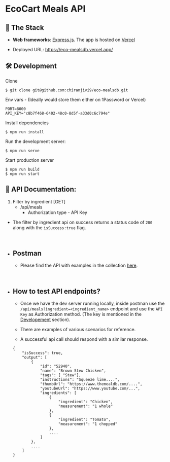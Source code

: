 <h1>EcoCart Meals API</h1>

## 🧱 The Stack

- **Web frameworks**: [Express.js](https://expressjs.com/). The app is hosted on [Vercel](https://vercel.com)

- Deployed URL: https://eco-mealsdb.vercel.app/

## 🛠️ Development

Clone

    $ git clone git@github.com:chiranjivi9/eco-mealsdb.git

Env vars - (Ideally would store them either on 1Password or Vercel)

    PORT=8000
    API_KEY="c8b7f468-6402-48c0-8d5f-a33d0c6c794e"

Install dependencies

    $ npm run install

Run the development server:

    $ npm run serve

Start production server

    $ npm run build
    $ npm run start

## 📄 API Documentation:

1. Filter by ingredient [GET]
   - /api/meals
     - Authorization type - API Key

- The filter by ingredient api on success returns a status code of `200` along with the `isSuccess:true` flag.

<br>

- ## Postman

  - Please find the API with examples in the collection [here](https://www.postman.com/chiranjivi-backend-api/workspace/ecocart-public/collection/5095269-f3363f14-f3df-4120-8213-7644dc8cd26e).

<br>

- ## How to test API endpoints?

  - Once we have the dev server running locally, inside postman use the `/api/meals?ingredient=<ingredient_name>` endpoint and use the `API Key` as Authorization method. (The key is mentioned in the [Developement](#development) section).

  - There are examples of various scenarios for reference.

  - A successful api call should respond with a similar response.

  ```
  {
      "isSuccess": true,
      "output": [
          {
              "id": "52940",
              "name": "Brown Stew Chicken",
              "tags": [ "Stew"],
              "instructions": "Squeeze lime....",
              "thumbUrl": "https://www.themealdb.com/....",
              "youtubeUrl": "https://www.youtube.com/...",
              "ingredients": [
                  {
                      "ingredient": "Chicken",
                      "measurement": "1 whole"
                  },
                  {
                      "ingredient": "Tomato",
                      "measurement": "1 chopped"
                  },
                  ....
              ]
          },
          ....
      ]
  }
  ```
